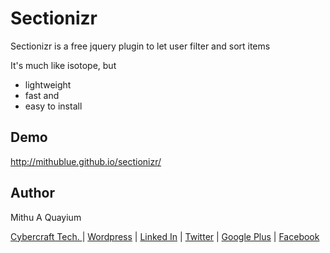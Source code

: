 # Sectionizr #

Sectionizr is a free jquery plugin to let user filter and sort items

It's much like isotope, but 
* lightweight 
* fast and 
* easy to install

## Demo ##
http://mithublue.github.io/sectionizr/

## Author ##
Mithu A Quayium

<p><a href="http://cybercraftit.com/">Cybercraft Tech. </a> | <a href="https://profiles.wordpress.org/mithublue">Wordpress</a> | <a href="https://www.linkedin.com/in/mithu-quayium-9b594630?trk=hp-identity-name">Linked In</a> | <a href="https://twitter.com/mithuaquayium">Twitter</a> | <a href="https://plus.google.com/u/0/+MithuAQuayium-MAQ">Google Plus</a> | <a href="https://www.facebook.com/mithu.quayium">Facebook</a></p>